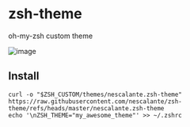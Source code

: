 # zsh-theme
oh-my-zsh custom theme

![image](https://user-images.githubusercontent.com/2078803/48909035-e8787880-ee4a-11e8-8497-34dca0801b81.png)

## Install

```
curl -o "$ZSH_CUSTOM/themes/nescalante.zsh-theme" https://raw.githubusercontent.com/nescalante/zsh-theme/refs/heads/master/nescalante.zsh-theme
echo '\nZSH_THEME="my_awesome_theme"' >> ~/.zshrc
```
